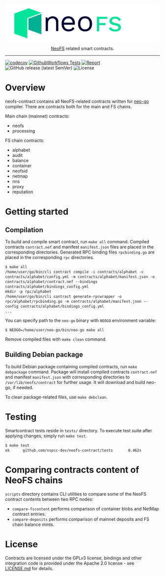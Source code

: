 <p align="center">
<img src="./.github/logo.svg" width="500px" alt="NeoFS">
</p>
<p align="center">
  <a href="https://fs.neo.org">NeoFS</a> related smart contracts.
</p>

---

[![codecov](https://codecov.io/gh/nspcc-dev/neo-go/branch/master/graph/badge.svg)](https://codecov.io/gh/nspcc-dev/neofs-contract)
[![GithubWorkflows Tests](https://github.com/nspcc-dev/neofs-contract/actions/workflows/go.yml/badge.svg)](https://github.com/nspcc-dev/neofs-contract/actions/workflows/go.yml)
[![Report](https://goreportcard.com/badge/github.com/nspcc-dev/neofs-contract)](https://goreportcard.com/report/github.com/nspcc-dev/neofs-contract)
![GitHub release (latest SemVer)](https://img.shields.io/github/v/release/nspcc-dev/neofs-contract?sort=semver)
![License](https://img.shields.io/github/license/nspcc-dev/neofs-contract.svg?style=popout)

# Overview

neofs-contract contains all NeoFS-related contracts written for
[neo-go](https://github.com/nspcc-dev/neo-go) compiler. There are contracts
both for the main and FS chains.

Main chain (mainnet) contracts:

- neofs
- processing

FS chain contracts:

- alphabet
- audit
- balance
- container
- neofsid
- netmap
- nns
- proxy
- reputation

# Getting started 

## Compilation

To build and compile smart contract, run `make all` command. Compiled contracts
`contract.nef` and manifest `manifest.json` files are placed in the
corresponding directories. Generated RPC binding files `rpcbinding.go` are
placed in the corresponding `rpc` directories.

```
$ make all
/home/user/go/bin/cli contract compile -i contracts/alphabet -c contracts/alphabet/config.yml -m contracts/alphabet/manifest.json -o contracts/alphabet/contract.nef --bindings contracts/alphabet/bindings_config.yml
mkdir -p rpc/alphabet
/home/user/go/bin/cli contract generate-rpcwrapper -o rpc/alphabet/rpcbinding.go -m contracts/alphabet/manifest.json --config contracts/alphabet/bindings_config.yml
...
```

You can specify path to the `neo-go` binary with `NEOGO` environment variable:

```
$ NEOGO=/home/user/neo-go/bin/neo-go make all
```

Remove compiled files with `make clean` command.

## Building Debian package

To build Debian package containing compiled contracts, run `make debpackage`
command. Package will install compiled contracts `contract.nef` and manifest
`manifest.json` with corresponding directories to `/var/lib/neofs/contract` for
further usage.
It will download and build neo-go, if needed.

To clean package-related files, use `make debclean`.

# Testing
Smartcontract tests reside in `tests/` directory. To execute test suite
after applying changes, simply run `make test`.
```
$ make test
ok      github.com/nspcc-dev/neofs-contract/tests       0.462s
```

# Comparing contracts content of NeoFS chains
`scripts` directory contains CLI utilities to compare some of the NeoFS contract
contents between two RPC nodes:
 * `compare-fscontent` performs comparison of container blobs and NetMap contract
   entries.
 * `compare-deposits` performs comparison of mainnet deposits and FS chain balance
   mints.

# License

Contracts are licensed under the GPLv3 license, bindings and other integration
code is provided under the Apache 2.0 license - see [LICENSE.md](LICENSE.md) for details.
